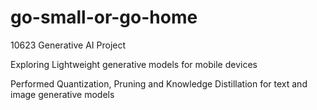 # go-small-or-go-home
10623 Generative AI Project

Exploring Lightweight generative models for mobile devices



Performed Quantization, Pruning and Knowledge Distillation for text and image generative models
